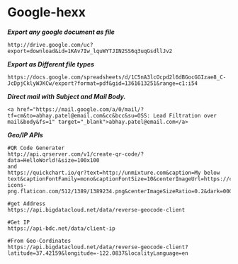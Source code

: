 # Google-hexx

***Export any google document as file***
```
http://drive.google.com/uc?export=download&id=1KAv7Iw_lquWYTJIN2SS6q3uqGsdllJv2
```

***Export as Different file types***
```
https://docs.google.com/spreadsheets/d/1C5nA3lcOcpd2l6dBGocGGIzae8_C-JcDpjCklyWJKCw/export?format=pdf&gid=1361613251&range=c1:i54
```

***Direct mail with Subject and Mail Body.***
```
<a href="https://mail.google.com/a/0/mail/?tf=cm&to=abhay.patel@email.com&cc&bcc&su=OSS: Lead Filtration over mail&body&fs=1" target="_blank">abhay.patel@email.com</a>
```

***Geo/IP APIs***
```
#QR Code Generater
http://api.qrserver.com/v1/create-qr-code/?data=HelloWorld!&size=100x100
and
https://quickchart.io/qr?text=http://unmixture.com&caption=My below text&captionFontFamily=mono&captionFontSize=10&centerImageUrl=https://cdn-icons-png.flaticon.com/512/1389/1389234.png&centerImageSizeRatio=0.2&dark=000000&light=ffffff&ecLevel=Q&format=svg%20&

#get Address
https://api.bigdatacloud.net/data/reverse-geocode-client

#Get IP
https://api-bdc.net/data/client-ip

#From Geo-Cordinates
https://api.bigdatacloud.net/data/reverse-geocode-client?latitude=37.42159&longitude=-122.0837&localityLanguage=en
```
